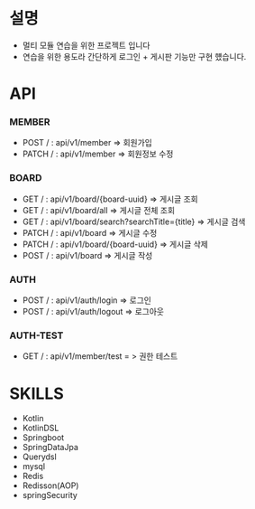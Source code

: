 # 설명

- 멀티 모듈 연습을 위한 프로젝트 입니다
- 연습을 위한 용도라 간단하게 로그인 + 게시판 기능만 구현 헀습니다.


# API
### MEMBER

- POST / : api/v1/member => 회원가입
- PATCH / : api/v1/member => 회원정보 수정

### BOARD

- GET / : api/v1/board/{board-uuid} => 게시글 조회
- GET / : api/v1/board/all => 게시글 전체 조회
- GET / : api/v1/board/search?searchTitle={title} => 게시글 검색
- PATCH / : api/v1/board => 게시글 수정
- PATCH / : api/v1/board/{board-uuid} => 게시글 삭제
- POST / : api/v1/board => 게시글 작성

### AUTH

- POST / : api/v1/auth/login => 로그인
- POST / : api/v1/auth/logout => 로그아웃

### AUTH-TEST

- GET / : api/v1/member/test = > 권한 테스트


# SKILLS
- Kotlin
- KotlinDSL
- Springboot
- SpringDataJpa
- Querydsl
- mysql
- Redis
- Redisson(AOP)
- springSecurity


